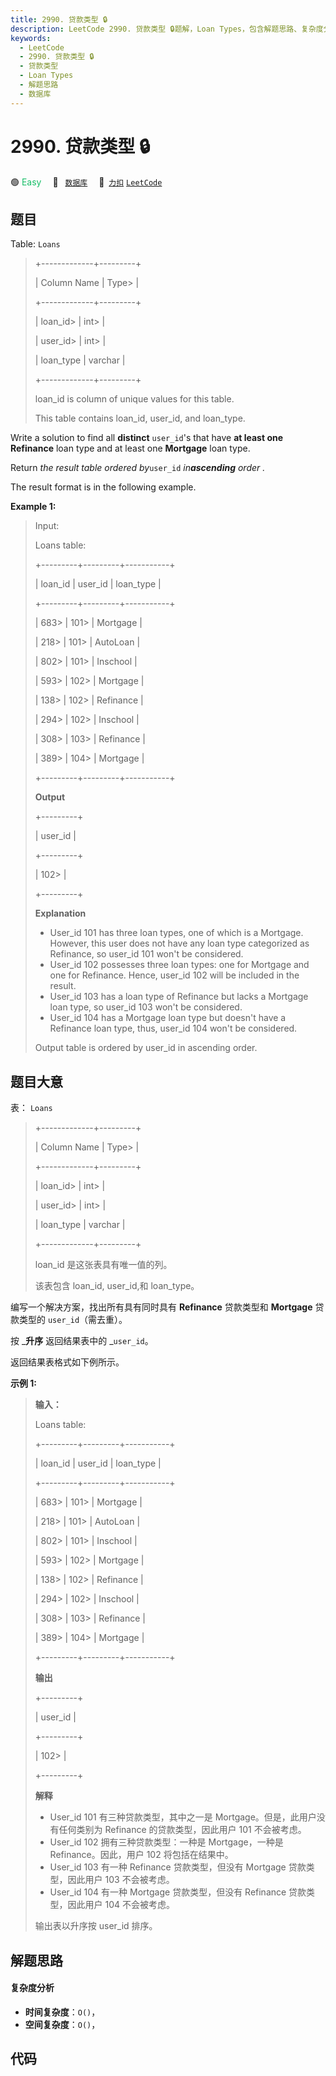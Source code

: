 ```yaml
---
title: 2990. 贷款类型 🔒
description: LeetCode 2990. 贷款类型 🔒题解，Loan Types，包含解题思路、复杂度分析以及完整的 JavaScript 代码实现。
keywords:
  - LeetCode
  - 2990. 贷款类型 🔒
  - 贷款类型
  - Loan Types
  - 解题思路
  - 数据库
---
```


# 2990. 贷款类型 🔒

🟢 <font color=#15bd66>Easy</font>&emsp; 🔖&ensp; [`数据库`](/tag/database.md)&emsp; 🔗&ensp;[`力扣`](https://leetcode.cn/problems/loan-types) [`LeetCode`](https://leetcode.com/problems/loan-types)

## 题目

Table: `Loans`

> 
> 
> 
> 
> 
> +-------------+---------+
> 
> | Column Name | Type> 
> |
> 
> +-------------+---------+
> 
> | loan_id> 
>  | int> 
>  |
> 
> | user_id> 
>  | int> 
>  |
> 
> | loan_type   | varchar |
> 
> +-------------+---------+
> 
> loan_id is column of unique values for this table.
> 
> This table contains loan_id, user_id, and loan_type.
> 
> 

Write a solution to find all **distinct** `user_id`'s that have **at least
one** **Refinance** loan type and at least one **Mortgage** loan type.

Return _the result table ordered by_`user_id` _in**ascending** order_ _._

The result format is in the following example.



**Example 1:**

> Input:
> 
> Loans table:
> 
> +---------+---------+-----------+
> 
> | loan_id | user_id | loan_type |
> 
> +---------+---------+-----------+
> 
> | 683> 
>  | 101> 
>  | Mortgage  |
> 
> | 218> 
>  | 101> 
>  | AutoLoan  |
> 
> | 802> 
>  | 101> 
>  | Inschool  |
> 
> | 593> 
>  | 102> 
>  | Mortgage  |
> 
> | 138> 
>  | 102> 
>  | Refinance |
> 
> | 294> 
>  | 102> 
>  | Inschool  |
> 
> | 308> 
>  | 103> 
>  | Refinance |
> 
> | 389> 
>  | 104> 
>  | Mortgage  |
> 
> +---------+---------+-----------+
> 
> **Output**
> 
> +---------+
> 
> | user_id | 
> 
> +---------+
> 
> | 102> 
>  | 
> 
> +---------+
> 
> **Explanation**
> - User_id 101 has three loan types, one of which is a Mortgage. However, this user does not have any loan type categorized as Refinance, so user_id 101 won't be considered.
> - User_id 102 possesses three loan types: one for Mortgage and one for Refinance. Hence, user_id 102 will be included in the result.
> - User_id 103 has a loan type of Refinance but lacks a Mortgage loan type, so user_id 103 won't be considered.
> - User_id 104 has a Mortgage loan type but doesn't have a Refinance loan type, thus, user_id 104 won't be considered.
> 
> Output table is ordered by user_id in ascending order.
> 
> 


## 题目大意

表： `Loans`

> 
> 
> 
> 
> 
> +-------------+---------+
> 
> | Column Name | Type> 
> |
> 
> +-------------+---------+
> 
> | loan_id> 
>  | int> 
>  |
> 
> | user_id> 
>  | int> 
>  |
> 
> | loan_type   | varchar |
> 
> +-------------+---------+
> 
> loan_id 是这张表具有唯一值的列。
> 
> 该表包含 loan_id, user_id,和 loan_type。
> 
> 

编写一个解决方案，找出所有具有同时具有 **Refinance** 贷款类型和 **Mortgage**  贷款类型的 `user_id`（需去重）。

按 _**升序** 返回结果表中的 _`user_id`。

返回结果表格式如下例所示。



**示例 1:**

> 
> 
> 
> 
> 
> **输入：**
> 
> Loans table:
> 
> +---------+---------+-----------+
> 
> | loan_id | user_id | loan_type |
> 
> +---------+---------+-----------+
> 
> | 683> 
>  | 101> 
>  | Mortgage  |
> 
> | 218> 
>  | 101> 
>  | AutoLoan  |
> 
> | 802> 
>  | 101> 
>  | Inschool  |
> 
> | 593> 
>  | 102> 
>  | Mortgage  |
> 
> | 138> 
>  | 102> 
>  | Refinance |
> 
> | 294> 
>  | 102> 
>  | Inschool  |
> 
> | 308> 
>  | 103> 
>  | Refinance |
> 
> | 389> 
>  | 104> 
>  | Mortgage  |
> 
> +---------+---------+-----------+
> 
> **输出**
> 
> +---------+
> 
> | user_id | 
> 
> +---------+
> 
> | 102> 
>  | 
> 
> +---------+
> 
> **解释**
> - User_id 101 有三种贷款类型，其中之一是 Mortgage。但是，此用户没有任何类别为 Refinance 的贷款类型，因此用户 101 不会被考虑。
> - User_id 102 拥有三种贷款类型：一种是 Mortgage，一种是 Refinance。因此，用户 102 将包括在结果中。
> - User_id 103 有一种 Refinance 贷款类型，但没有 Mortgage 贷款类型，因此用户 103 不会被考虑。
> - User_id 104 有一种 Mortgage 贷款类型，但没有 Refinance 贷款类型，因此用户 104 不会被考虑。
> 
> 输出表以升序按 user_id 排序。
> 
> 


## 解题思路

#### 复杂度分析

- **时间复杂度**：`O()`，
- **空间复杂度**：`O()`，

## 代码

```javascript

```